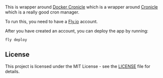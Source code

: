 This is wrapper around [Docker Cronicle](https://github.com/soulteary/docker-cronicle) which is a wrapper around [Cronicle](https://github.com/jhuckaby/Cronicle) which is a really good cron manager.

To run this, you need to have a [Fly.io](https://fly.io) account.

After you have created an account, you can deploy the app by running:

```
fly deploy
```

## License

This project is licensed under the MIT License - see the [LICENSE](LICENSE) file for details.
